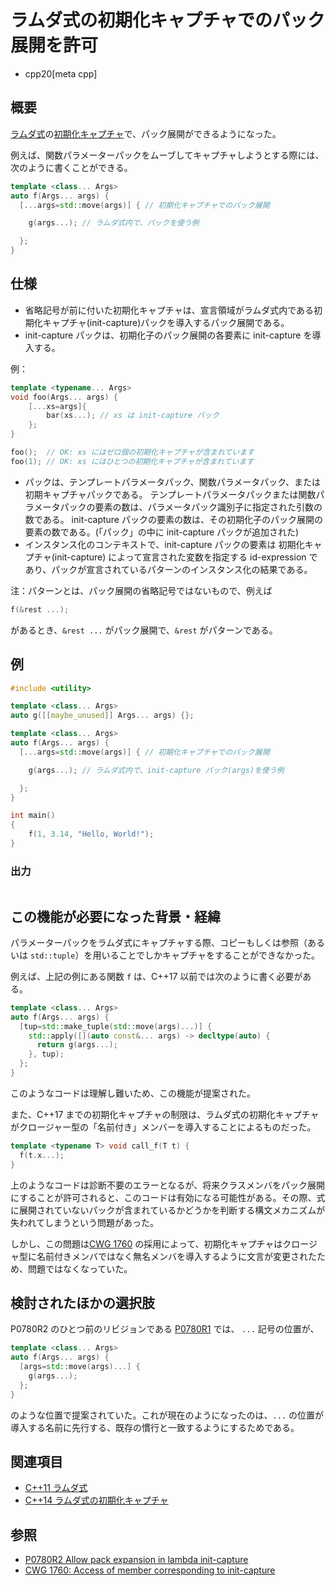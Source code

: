 # ラムダ式の初期化キャプチャでのパック展開を許可
* cpp20[meta cpp]

## 概要
[ラムダ式](/lang/cpp11/lambda_expressions.md)の[初期化キャプチャ](../cpp14/initialize_capture.md)で、パック展開ができるようになった。

例えば、関数パラメーターパックをムーブしてキャプチャしようとする際には、次のように書くことができる。

```cpp
template <class... Args>
auto f(Args... args) {
  [...args=std::move(args)] { // 初期化キャプチャでのパック展開

    g(args...); // ラムダ式内で、パックを使う例

  };
}
```

## 仕様

- 省略記号が前に付いた初期化キャプチャは、宣言領域がラムダ式内である初期化キャプチャ(init-capture)パックを導入するパック展開である。
- init-capture パックは、初期化子のパック展開の各要素に init-capture を導入する。

例：

```cpp
template <typename... Args>
void foo(Args... args) {
    [...xs=args]{
        bar(xs...); // xs は init-capture パック
    };
}

foo();  // OK: xs にはゼロ個の初期化キャプチャが含まれています
foo(1); // OK: xs にはひとつの初期化キャプチャが含まれています
```

- パックは、テンプレートパラメータパック、関数パラメータパック、または初期キャプチャパックである。 テンプレートパラメータパックまたは関数パラメータパックの要素の数は、パラメータパック識別子に指定された引数の数である。 init-capture パックの要素の数は、その初期化子のパック展開の要素の数である。(「パック」の中に init-capture パックが追加された)
- インスタンス化のコンテキストで、init-capture パックの要素は 初期化キャプチャ(init-capture) によって宣言された変数を指定する id-expression であり、パックが宣言されているパターンのインスタンス化の結果である。

注：パターンとは、パック展開の省略記号ではないもので、例えば

```cpp
f(&rest ...);
```

があるとき、`&rest ...` がパック展開で、`&rest` がパターンである。

## 例
```cpp example
#include <utility>

template <class... Args>
auto g([[maybe_unused]] Args... args) {};

template <class... Args>
auto f(Args... args) {
  [...args=std::move(args)] { // 初期化キャプチャでのパック展開

    g(args...); // ラムダ式内で、init-capture パック(args)を使う例

  };
}

int main()
{
    f(1, 3.14, "Hello, World!");
}
```

### 出力
```
```


## この機能が必要になった背景・経緯

パラメーターパックをラムダ式にキャプチャする際、コピーもしくは参照（あるいは `std::tuple`）を用いることでしかキャプチャをすることができなかった。

例えば、上記の例にある関数 `f` は、C++17 以前では次のように書く必要がある。

```cpp
template <class... Args>
auto f(Args... args) {
  [tup=std::make_tuple(std::move(args)...)] {
    std::apply([](auto const&... args) -> decltype(auto) {
      return g(args...);
    }, tup);
  };
}
```

このようなコードは理解し難いため、この機能が提案された。

また、C++17 までの初期化キャプチャの制限は、ラムダ式の初期化キャプチャがクロージャー型の「名前付き」メンバーを導入することによるものだった。

```cpp
template <typename T> void call_f(T t) {
  f(t.x...);
}
```

上のようなコードは診断不要のエラーとなるが、将来クラスメンバをパック展開にすることが許可されると、このコードは有効になる可能性がある。その際、式に展開されていないパックが含まれているかどうかを判断する構文メカニズムが失われてしまうという問題があった。

しかし、この問題は[CWG 1760](http://www.open-std.org/jtc1/sc22/wg21/docs/cwg_defects.html#1760) の採用によって、初期化キャプチャはクロージャ型に名前付きメンバではなく無名メンバを導入するように文言が変更されたため、問題ではなくなっていた。

## 検討されたほかの選択肢
P0780R2 のひとつ前のリビジョンである [P0780R1](http://www.open-std.org/jtc1/sc22/wg21/docs/papers/2017/p0780r1.html) では、 `...` 記号の位置が、

```cpp
template <class... Args>
auto f(Args... args) {
  [args=std::move(args)...] {
    g(args...);
  };
}
```

のような位置で提案されていた。これが現在のようになったのは、`...` の位置が導入する名前に先行する、既存の慣行と一致するようにするためである。

## 関連項目
- [C++11 ラムダ式](/lang/cpp11/lambda_expressions.md)
- [C++14 ラムダ式の初期化キャプチャ](../cpp14/initialize_capture.md)

## 参照
- [P0780R2 Allow pack expansion in lambda init-capture](http://www.open-std.org/jtc1/sc22/wg21/docs/papers/2018/p0780r2.html)
- [CWG 1760: Access of member corresponding to init-capture](http://www.open-std.org/jtc1/sc22/wg21/docs/cwg_defects.html#1760)